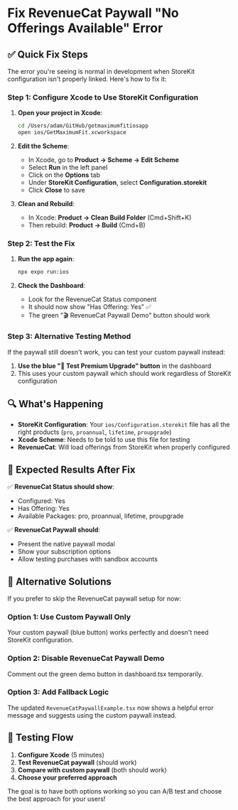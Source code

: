 # Fix RevenueCat Paywall "No Offerings Available" Error

## ✅ Quick Fix Steps

The error you're seeing is normal in development when StoreKit configuration isn't properly linked. Here's how to fix it:

### Step 1: Configure Xcode to Use StoreKit Configuration

1. **Open your project in Xcode**:
   ```bash
   cd /Users/adam/GitHub/getmaximumfitiosapp
   open ios/GetMaximumFit.xcworkspace
   ```

2. **Edit the Scheme**:
   - In Xcode, go to **Product → Scheme → Edit Scheme**
   - Select **Run** in the left panel
   - Click on the **Options** tab
   - Under **StoreKit Configuration**, select **Configuration.storekit**
   - Click **Close** to save

3. **Clean and Rebuild**:
   - In Xcode: **Product → Clean Build Folder** (Cmd+Shift+K)
   - Then rebuild: **Product → Build** (Cmd+B)

### Step 2: Test the Fix

1. **Run the app again**:
   ```bash
   npx expo run:ios
   ```

2. **Check the Dashboard**:
   - Look for the RevenueCat Status component
   - It should now show "Has Offering: Yes" ✅
   - The green "🎬 RevenueCat Paywall Demo" button should work

### Step 3: Alternative Testing Method

If the paywall still doesn't work, you can test your custom paywall instead:

1. **Use the blue "🧪 Test Premium Upgrade" button** in the dashboard
2. This uses your custom paywall which should work regardless of StoreKit configuration

## 🔍 What's Happening

- **StoreKit Configuration**: Your `ios/Configuration.storekit` file has all the right products (`pro`, `proannual`, `lifetime`, `proupgrade`)
- **Xcode Scheme**: Needs to be told to use this file for testing
- **RevenueCat**: Will load offerings from StoreKit when properly configured

## 🎯 Expected Results After Fix

✅ **RevenueCat Status should show**:
- Configured: Yes
- Has Offering: Yes
- Available Packages: pro, proannual, lifetime, proupgrade

✅ **RevenueCat Paywall should**:
- Present the native paywall modal
- Show your subscription options
- Allow testing purchases with sandbox accounts

## 🔧 Alternative Solutions

If you prefer to skip the RevenueCat paywall setup for now:

### Option 1: Use Custom Paywall Only
Your custom paywall (blue button) works perfectly and doesn't need StoreKit configuration.

### Option 2: Disable RevenueCat Paywall Demo
Comment out the green demo button in dashboard.tsx temporarily.

### Option 3: Add Fallback Logic
The updated `RevenueCatPaywallExample.tsx` now shows a helpful error message and suggests using the custom paywall instead.

## 📱 Testing Flow

1. **Configure Xcode** (5 minutes)
2. **Test RevenueCat paywall** (should work)
3. **Compare with custom paywall** (both should work)
4. **Choose your preferred approach**

The goal is to have both options working so you can A/B test and choose the best approach for your users!
